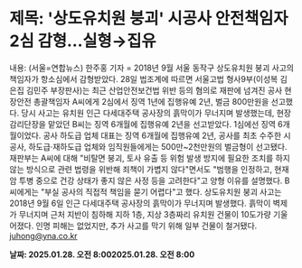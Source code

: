 # **제목: '상도유치원 붕괴' 시공사 안전책임자 2심 감형…실형→집유**

  내용: (서울=연합뉴스) 한주홍 기자 = 2018년 9월 서울 동작구 상도유치원 붕괴 사고의 책임자가 항소심에서 감형받았다.    28일 법조계에 따르면 서울고법 형사9부(이성복 김은집 김민주 부장판사)는 최근 산업안전보건법 위반 등의 혐의로 재판에 넘겨진 공사 현장안전 총괄책임자 A씨에게 2심에서 징역 1년에 집행유예 2년, 벌금 800만원을 선고했다.    당시 사고는 유치원 인근 다세대주택 공사장의 흙막이가 무너지며 발생했는데, 현장 감리단장을 맡았던 B씨는 징역 6개월에 집행유예 2년을 선고받았다. 1심에선 징역 6개월이었다.    공사 하도급 업체 대표는 징역 6개월에 집행유예 2년, 공사를 최초 수주한 시공사, 하도급·재하도급 업체와 임직원들에게는 500만~2천만원의 벌금형이 선고됐다.    재판부는 A씨에 대해 "비탈면 붕괴, 토사 유출 등 위험 발생 방지에 필요한 조치를 하지 않는 방식으로 관련 법령을 위반해 죄책이 가볍지 않다"면서도 "범행을 인정하고, 현재 암 투병 중으로 건강 상태가 좋지 않은 사정 등을 고려한다"고 양형 이유를 설명했다.    B씨에게는 "부실 공사의 직접적 책임을 묻기 어렵다"고 했다.    상도유치원 붕괴 사고는 2018년 9월 6일 인근 다세대주택 공사장의 흙막이가 무너지며 발생했다.    흙막이 벽제가 무너지며 근처 지반이 침하해 지하 1층, 지상 3층짜리 유치원 건물이 10도가량 기울어졌다. 인명 피해는 없었지만, 추가 사고를 막기 위해 일부 건물이 철거됐다.    juhong@yna.co.kr

  **날짜: 2025.01.28. 오전 8:002025.01.28. 오전 8:00**